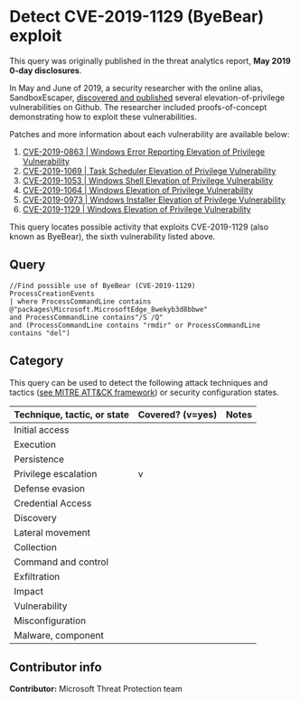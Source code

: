 # Detect CVE-2019-1129 (ByeBear) exploit

This query was originally published in the threat analytics report, **May 2019 0-day disclosures**.

In May and June of 2019, a security researcher with the online alias, SandboxEscaper, [discovered and published](https://threatpost.com/sandboxescaper-more-exploits-ie-zero-day/145010/) several elevation-of-privilege vulnerabilities on Github. The researcher included proofs-of-concept demonstrating how to exploit these vulnerabilities.

Patches and more information about each vulnerability are available below:

1. [CVE-2019-0863 | Windows Error Reporting Elevation of Privilege Vulnerability](https://portal.msrc.microsoft.com/en-US/security-guidance/advisory/CVE-2019-0863)
1. [CVE-2019-1069 | Task Scheduler Elevation of Privilege Vulnerability](https://portal.msrc.microsoft.com/en-US/security-guidance/advisory/CVE-2019-1069)
1. [CVE-2019-1053 | Windows Shell Elevation of Privilege Vulnerability](https://portal.msrc.microsoft.com/en-US/security-guidance/advisory/CVE-2019-1053)
1. [CVE-2019-1064 | Windows Elevation of Privilege Vulnerability](https://portal.msrc.microsoft.com/en-US/security-guidance/advisory/CVE-2019-1064)
1. [CVE-2019-0973 | Windows Installer Elevation of Privilege Vulnerability](https://portal.msrc.microsoft.com/en-US/security-guidance/advisory/CVE-2019-0973)
1. [CVE-2019-1129 | Windows Elevation of Privilege Vulnerability](https://portal.msrc.microsoft.com/en-US/security-guidance/advisory/CVE-2019-1129)

This query locates possible activity that exploits CVE-2019-1129 (also known as ByeBear), the sixth vulnerability listed above.

## Query

```Kusto
//Find possible use of ByeBear (CVE-2019-1129)
ProcessCreationEvents
| where ProcessCommandLine contains
@"packages\Microsoft.MicrosoftEdge_8wekyb3d8bbwe"
and ProcessCommandLine contains"/S /Q"
and (ProcessCommandLine contains "rmdir" or ProcessCommandLine contains "del")
```

## Category

This query can be used to detect the following attack techniques and tactics ([see MITRE ATT&CK framework](https://attack.mitre.org/)) or security configuration states.

| Technique, tactic, or state | Covered? (v=yes) | Notes |
|------------------------|----------|-------|
| Initial access |  |  |
| Execution |  |  |
| Persistence |  |  |
| Privilege escalation | v |  |
| Defense evasion |  |  |
| Credential Access |  |  |
| Discovery |  |  |
| Lateral movement |  |  |
| Collection |  |  |
| Command and control |  |  |
| Exfiltration |  |  |
| Impact |  |  |
| Vulnerability |  |  |
| Misconfiguration |  |  |
| Malware, component |  |  |

## Contributor info

**Contributor:** Microsoft Threat Protection team
